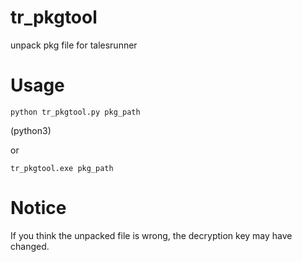# tr_pkgtool

unpack pkg file for talesrunner

# Usage

```
python tr_pkgtool.py pkg_path
```

(python3)

or

```
tr_pkgtool.exe pkg_path
```

# Notice

If you think the unpacked file is wrong, the decryption key may have changed.